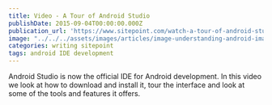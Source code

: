 ```yaml
---
title: Video - A Tour of Android Studio
publishDate: 2015-09-04T00:00:00.000Z
publication_url: 'https://www.sitepoint.com/watch-a-tour-of-android-studio/'
image: "../../../assets/images/articles/image-understanding-android-images.png"
categories: writing sitepoint
tags: android IDE development
---
```


Android Studio is now the official IDE for Android development. In this video we look at how to download and install it, tour the interface and look at some of the tools and features it offers.
